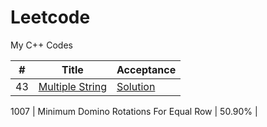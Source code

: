 # Leetcode
My C++ Codes




 | #  | Title | Acceptance |
----  | --- | --- |
  43  |   <a href="https://leetcode.com/problems/multiply-strings/">Multiple String  | <a href="https://leetcode.com/problems/multiply-strings/discuss/2353198/C%2B%2B-with-explanation">    Solution </a>
   
  
  
 1007	|		Minimum Domino Rotations For Equal Row	|	50.90%	|

